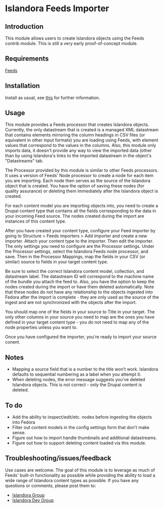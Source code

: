 # Islandora Feeds Importer

## Introduction

This module allows users to create Islandora objects using the Feeds contrib module. This is still a very early proof-of-concept module.

## Requirements

[Feeds](https://drupal.org/project/feeds)

## Installation

Install as usual, see [this](https://drupal.org/documentation/install/modules-themes/modules-7) for further information.

## Usage

This module provides a Feeds processor that creates Islandora objects. Currently, the only datastream that is created is a managed XML datastream that contains elements mirroring the column headings in CSV files (or equivalent in other input formats) you are loading using Feeds, with element values that correspond to the values in the columns. Also, this module only imports data, it doesn't provide any way to view the imported data (other than by using Islandora's links to the imported datastream in the object's "Datastreams" tab. 

The Processor provided by this module is similar to other Feeds processors. It uses a version of Feeds' Node processor to create a node for each item you are importing. Each node then serves as the source of the Islandora object that is created. You have the option of saving these nodes (for quality assurance) or deleting them immediately after the Islandora object is created.

For each content model you are importing objects into, you need to create a Drupal content type that contains all the fields corresponding to the data in your incoming Feed source. The nodes created during the import are instances of this content type.

After you have created your content type, configure your Feed importer by going to Structure > Feeds importers > Add importer and create a new importer. Attach your content type to the importer. Then edit the importer. The only settings you need to configure are the Processor settings. Under the Processor settings, select the Islandora Feeds node processor, and save. Then in the Processor Mappings, map the fields in your CSV (or similar) source to fields in your target content type.

Be sure to select the correct Islandora content model, collection, and datastream label. The datastream ID will correspond to the machine name of the bundle you attach the feed to. Also, you have the option to keep the nodes created during the import or have them deleted automatically. Note that these nodes do not have any relationship to the objects ingested into Fedora after the import is complete - they are only used as the source of the ingest and are not synchronized with the objects after the import. 

You should map one of the fields in your source to Title in your target. The only other columns in your source you need to map are the ones you have defined in your target content type - you do not need to map any of the node properties unless you want to.

Once you have configured the importer, you're ready to import your source conent. 

## Notes

* Mapping a source field that is a number to the title won’t work. Islandora defaults to sequential numbering as a label when you attempt it. 
* When deleting nodes, the error message suggests you’ve deleted Islandora objects. This is not correct - only the Drupal content is deleted. 

## To do

* Add the ability to inspect/edit/etc. nodes before ingesting the objects into Fedora 
* Filter out content models in the config settings form that don't make sense.
* Figure out how to import handle thumbnails and additional datastreams.
* Figure out how to support deleting content loaded via this module.

## Troubleshooting/issues/feedback

Use cases are welcome. The goal of this module is to leverage as much of Feeds' built-in functionality as possible while providing the ability to load a wide range of Islandora content types as possible. If you have any questions or comments, please post them to:

* [Islandora Group](https://groups.google.com/forum/?hl=en&fromgroups#!forum/islandora)
* [Islandora Dev Group](https://groups.google.com/forum/?hl=en&fromgroups#!forum/islandora-dev)

